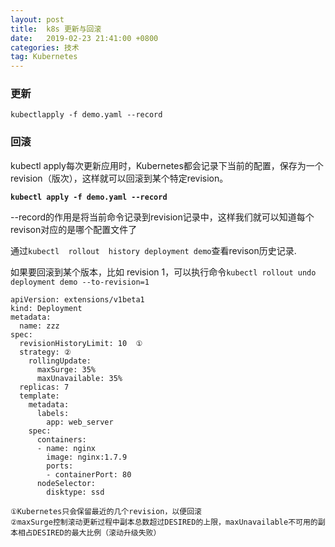 ```yaml
---
layout: post
title:  k8s 更新与回滚
date:   2019-02-23 21:41:00 +0800
categories: 技术
tag: Kubernetes
---
```


### 更新

`kubectlapply -f demo.yaml --record`

### 回滚

kubectl apply每次更新应用时，Kubernetes都会记录下当前的配置，保存为一个revision（版次），这样就可以回滚到某个特定revision。

**`kubectl apply -f demo.yaml --record`**

--record的作用是将当前命令记录到revision记录中，这样我们就可以知道每个revison对应的是哪个配置文件了

通过`kubectl  rollout  history deployment demo`查看revison历史记录.

如果要回滚到某个版本，比如 revision 1，可以执行命令`kubectl rollout undo deployment demo --to-revision=1`

```
apiVersion: extensions/v1beta1
kind: Deployment
metadata:
  name: zzz
spec:
  revisionHistoryLimit: 10  ①
  strategy: ②
    rollingUpdate:
      maxSurge: 35%
      maxUnavailable: 35%
  replicas: 7
  template:
    metadata:
      labels:
        app: web_server
    spec:
      containers:
      - name: nginx
        image: nginx:1.7.9
        ports:
        - containerPort: 80
      nodeSelector:  
        disktype: ssd

①Kubernetes只会保留最近的几个revision，以便回滚
②maxSurge控制滚动更新过程中副本总数超过DESIRED的上限，maxUnavailable不可用的副本相占DESIRED的最大比例（滚动升级失败）
```
